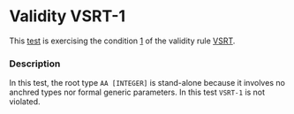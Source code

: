 # Validity VSRT-1

This [test](.) is exercising the condition [1](../Readme.md) of the validity rule [VSRT](../../vsrt/Readme.md).

### Description

In this test, the root type `AA [INTEGER]` is stand-alone because it involves no anchred types nor formal generic parameters. In this test `VSRT-1` is not violated.
